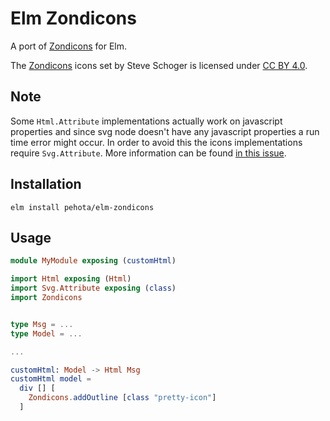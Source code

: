 # Elm Zondicons

A port of [Zondicons](https://www.zondicons.com/) for Elm.

The [Zondicons](https://www.zondicons.com/) icons set by Steve Schoger is licensed under [CC BY 4.0](https://creativecommons.org/licenses/by/4.0/).

## Note
Some `Html.Attribute` implementations actually work on javascript properties and since svg node doesn't have any javascript properties a run time error might occur.
In order to avoid this the icons implementations require `Svg.Attribute`.
More information can be found [in this issue](https://github.com/elm/svg/issues/3).

## Installation
```elm install pehota/elm-zondicons```


## Usage
```elm
module MyModule exposing (customHtml)

import Html exposing (Html)
import Svg.Attribute exposing (class)
import Zondicons


type Msg = ...
type Model = ...

...

customHtml: Model -> Html Msg
customHtml model =
  div [] [
    Zondicons.addOutline [class "pretty-icon"]
  ]
```
